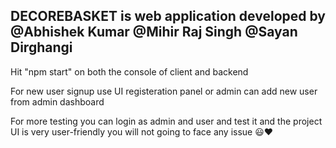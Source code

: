 ## DECOREBASKET is web application developed by @Abhishek Kumar @Mihir Raj Singh @Sayan Dirghangi
Hit "npm start" on both the console of client and backend

For new user signup use UI registeration panel or admin can add new user from admin dashboard

For more testing you can login as admin and user and test it and the project UI is very user-friendly you will not going to face any issue 😃❤
